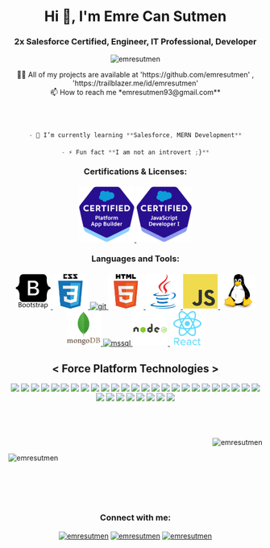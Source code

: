 <h1 align="center">Hi 👋, I'm Emre Can Sutmen</h1>
<h3 align="center">2x Salesforce Certified, Engineer, IT Professional, Developer</h3>

<p align="center"> <img src="https://komarev.com/ghpvc/?username=emresutmen&label=Profile%20views&color=0e75b6&style=flat" alt="emresutmen" /> </p>
<p align="center">
 👨‍💻 All of my projects are available at 'https://github.com/emresutmen' , 'https://trailblazer.me/id/emresutmen'
 <br/>
 📫 How to reach me *emresutmen93@gmail.com**
  </p>

<div align="center"> 
  <br/> <br/>
  
  ```js
- 🌱 I’m currently learning **Salesforce, MERN Development**
  
- ⚡ Fun fact **I am not an introvert ;}**
  ```

</div>


<h3 align="center" style= "margin: 20px;">Certifications & Licenses:</h3>
<p align="center"> <a href="https://trailblazer.me/id/emresutmen" target="_blank" rel="noreferrer"> <img src="https://github.com/amanmadov/amanmadov/raw/main/assets/icons/icon3.png" alt="Platform App Builder" width="110" height="110"/> </a>
 <a href="https://trailblazer.me/id/emresutmen" target="_blank" rel="noreferrer"> <img src="https://github.com/amanmadov/amanmadov/raw/main/assets/icons/icon1.png" alt="Javascripy Developer I" width="110" height="110"/> </a>
</p>

<h3 align="center" style= "margin: 20px;">Languages and Tools:</h3>
<p align="center"> <a href="https://getbootstrap.com" target="_blank" rel="noreferrer"> <img src="https://raw.githubusercontent.com/devicons/devicon/master/icons/bootstrap/bootstrap-plain-wordmark.svg" alt="bootstrap" width="70" height="70"/> </a> <a href="https://www.w3schools.com/css/" target="_blank" rel="noreferrer"> <img src="https://raw.githubusercontent.com/devicons/devicon/master/icons/css3/css3-original-wordmark.svg" alt="css3" width="70" height="70"/> </a> <a href="https://git-scm.com/" target="_blank" rel="noreferrer"> <img src="https://www.vectorlogo.zone/logos/git-scm/git-scm-icon.svg" alt="git" width="70" height="70"/> </a> <a href="https://www.w3.org/html/" target="_blank" rel="noreferrer"> <img src="https://raw.githubusercontent.com/devicons/devicon/master/icons/html5/html5-original-wordmark.svg" alt="html5" width="70" height="70"/> </a> <a href="https://www.java.com" target="_blank" rel="noreferrer"> <img src="https://raw.githubusercontent.com/devicons/devicon/master/icons/java/java-original.svg" alt="java" width="70" height="70"/> </a> <a href="https://developer.mozilla.org/en-US/docs/Web/JavaScript" target="_blank" rel="noreferrer"> <img src="https://raw.githubusercontent.com/devicons/devicon/master/icons/javascript/javascript-original.svg" alt="javascript" width="70" height="70"/> </a> <a href="https://www.linux.org/" target="_blank" rel="noreferrer"> <img src="https://raw.githubusercontent.com/devicons/devicon/master/icons/linux/linux-original.svg" alt="linux" width="70" height="70"/> </a> <a href="https://www.mongodb.com/" target="_blank" rel="noreferrer"> <img src="https://raw.githubusercontent.com/devicons/devicon/master/icons/mongodb/mongodb-original-wordmark.svg" alt="mongodb" width="70" height="70"/> </a> <a href="https://www.microsoft.com/en-us/sql-server" target="_blank" rel="noreferrer"> <img src="https://www.svgrepo.com/show/303229/microsoft-sql-server-logo.svg" alt="mssql" width="70" height="70"/> </a> <a href="https://nodejs.org" target="_blank" rel="noreferrer"> <img src="https://raw.githubusercontent.com/devicons/devicon/master/icons/nodejs/nodejs-original-wordmark.svg" alt="nodejs" width="70" height="70"/> </a> <a href="https://reactjs.org/" target="_blank" rel="noreferrer"> <img src="https://raw.githubusercontent.com/devicons/devicon/master/icons/react/react-original-wordmark.svg" alt="react" width="70" height="70"/> </a> 
 </p>
 
 <div align="center">
  <h2>< Force Platform Technologies ></h2>

  ![](https://img.shields.io/badge/-salesforce-blue)
  ![](https://img.shields.io/badge/-salesforce--crm-blue)
  ![](https://img.shields.io/badge/-salesforce--admin-blue)
  ![](https://img.shields.io/badge/-salesforce--development-blue)
  ![](https://img.shields.io/badge/-salesforce--automation-blue)
  ![](https://img.shields.io/badge/-salesforce--flow-blue)
  ![](https://img.shields.io/badge/-sales--cloud-blue)
  ![](https://img.shields.io/badge/-service--cloud-blue)
  ![](https://img.shields.io/badge/-marketing--cloud-blue)
  ![](https://img.shields.io/badge/-commerce--cloud-blue)
  ![](https://img.shields.io/badge/-customer--360-blue)
  ![](https://img.shields.io/badge/-salesforce--integration-blue)
  ![](https://img.shields.io/badge/-salesforce--apis-blue)
  ![](https://img.shields.io/badge/-rest--integration-blue)
  ![](https://img.shields.io/badge/-salesforce--workflows-blue)
  ![](https://img.shields.io/badge/-salesforce--deployment-blue)
  ![](https://img.shields.io/badge/-salesforce--customization-blue)
  ![](https://img.shields.io/badge/-apex-blue) 
  ![](https://img.shields.io/badge/-lwc-blue)
  ![](https://img.shields.io/badge/-soql-blue)
  ![](https://img.shields.io/badge/-sosl-blue)
  ![](https://img.shields.io/badge/-lightning--framework-blue)
  ![](https://img.shields.io/badge/-aura--framework-blue)
  ![](https://img.shields.io/badge/-force.com-blue)
  ![](https://img.shields.io/badge/-apex--triggers-blue)
  ![](https://img.shields.io/badge/-visual--force-blue)
  ![](https://img.shields.io/badge/-bulk--api-blue)
  ![](https://img.shields.io/badge/-web--components-blue)
  ![](https://img.shields.io/badge/-salesforce--cpq-blue)
  ![](https://img.shields.io/badge/-omnistudio-blue)
  ![](https://img.shields.io/badge/-data--loader-blue)
  ![](https://img.shields.io/badge/-salesforce--dx-blue)
  ![](https://img.shields.io/badge/-lightning--design--system-blue)

</div>
 <br/>
 
<p><img align="right" style="margin-top: 25px;" src="https://github-readme-streak-stats.herokuapp.com/?user=emresutmen&" alt="emresutmen" /></p>
<br/>
<p><img align="left" style="margin-top: 25px;" src="https://github-readme-stats.vercel.app/api/top-langs?username=emresutmen&show_icons=true&locale=en&layout=compact" alt="emresutmen" /></p>

<br/>
<br/>
<br/>
<br/>
<br/>
<br/>
<br/>
<h3 align="center">Connect with me:</h3>
<p align="center">
<a href="https://linkedin.com/in/emresutmen" target="blank"><img align="center" src="https://raw.githubusercontent.com/rahuldkjain/github-profile-readme-generator/master/src/images/icons/Social/linked-in-alt.svg" alt="emresutmen" height="30" width="40" /></a>
<a href="https://instagram.com/emresutmen" target="blank"><img align="center" src="https://raw.githubusercontent.com/rahuldkjain/github-profile-readme-generator/master/src/images/icons/Social/instagram.svg" alt="emresutmen" height="30" width="40" /></a>
<a href="https://www.leetcode.com/emresutmen" target="blank"><img align="center" src="https://raw.githubusercontent.com/rahuldkjain/github-profile-readme-generator/master/src/images/icons/Social/leet-code.svg" alt="emresutmen" height="30" width="40" /></a>
</p>
